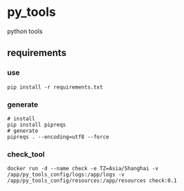 # py_tools
python tools

## requirements
### use
```
pip install -r requirements.txt
```
### generate
```
# install
pip install pipreqs
# generate
pipreqs . --encoding=utf8 --force
```

### check_tool
```docker
docker run -d --name check -e TZ=Asia/Shanghai -v /app/py_tools_config/logs:/app/logs -v /app/py_tools_config/resources:/app/resources check:0.1
```
